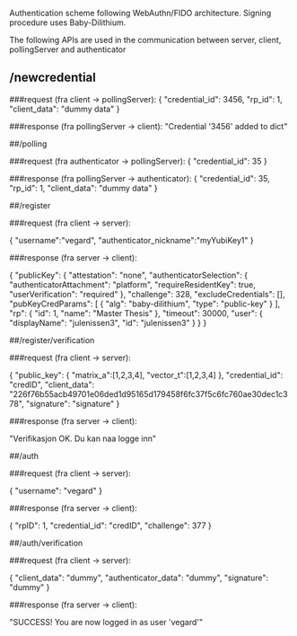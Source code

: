 

Authentication scheme following WebAuthn/FIDO architecture. Signing procedure uses Baby-Dilithium.

The following APIs are used in the communication between server, client, pollingServer and authenticator

## /newcredential 

###request (fra client -> pollingServer):
{
    "credential_id": 3456,
    "rp_id": 1,
    "client_data": "dummy data"
}

###response (fra pollingServer -> client):
"Credential '3456' added to dict"


##/polling

###request (fra authenticator -> pollingServer):
{
    "credential_id": 35
}

###response (fra pollingServer -> authenticator):
{
    "credential_id": 35,
    "rp_id": 1,
    "client_data": "dummy data"
}


##/register

###request (fra client -> server):

{
    "username":"vegard",
    "authenticator_nickname":"myYubiKey1"
}

###response (fra server -> client):

{
    "publicKey": {
        "attestation": "none",
        "authenticatorSelection": {
            "authenticatorAttachment": "platform",
            "requireResidentKey": true,
            "userVerification": "required"
        },
        "challenge": 328,
        "excludeCredentials": [],
        "pubKeyCredParams": [
            {
                "alg": "baby-dilithium",
                "type": "public-key"
            }
        ],
        "rp": {
            "id": 1,
            "name": "Master Thesis"
        },
        "timeout": 30000,
        "user": {
            "displayName": "julenissen3",
            "id": "julenissen3"
        }
    }
}

##/register/verification

###request (fra client -> server):

{
    "public_key": {
        "matrix_a":[1,2,3,4],
        "vector_t":[1,2,3,4]
        },
    "credential_id": "credID",
    "client_data": "226f76b55acb49701e06ded1d95165d179458f6fc37f5c6fc760ae30dec1c378",
    "signature": "signature"
}


###response (fra server -> client):

"Verifikasjon OK. Du kan naa logge inn"

##/auth

###request (fra client -> server):

{
    "username": "vegard"
}

###response (fra server -> client):

{
    "rpID": 1,
    "credential_id": "credID",
    "challenge": 377
}

##/auth/verification

###request (fra client -> server):

{
    "client_data": "dummy",
    "authenticator_data": "dummy",
    "signature": "dummy"
}

###response (fra server -> client):

"SUCCESS! You are now logged in as user 'vegard'"
